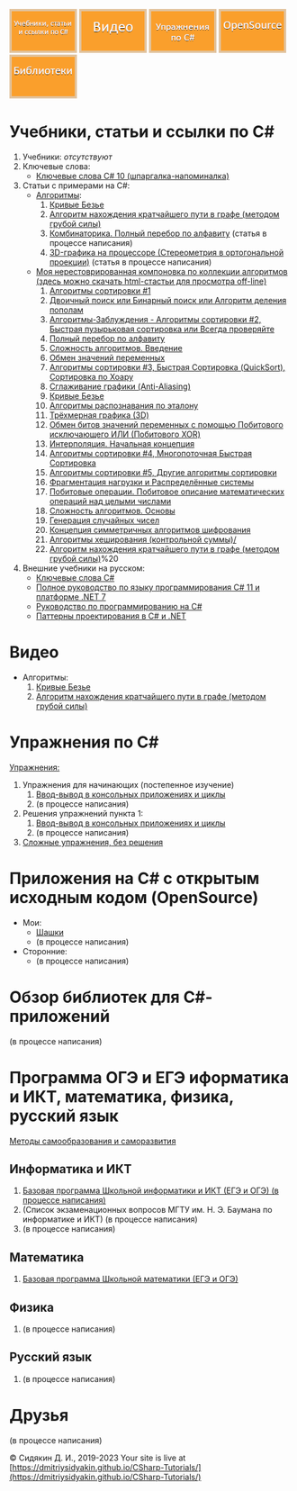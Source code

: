 [![Учебники, статьи и ссылки по C#](img/menu/read.png)](#учебники-статьи-и-ссылки-по-c)
[![Видео](img/menu/video.png)](#видео)
[![Упражнения по C#](img/menu/exercises.png)](#упражнения-по-c)
[![Приложения на C# с открытым исходным кодом (OpenSource)](img/menu/opensource.png)](#приложения-на-c-с-открытым-исходным-кодом-opensource)
[![Обзор библиотек для C#-приложений](img/menu/libs.png)](#обзор-библиотек-для-c-приложений)

# Учебники, статьи и ссылки по C#

1. Учебники:
	*отсутствуют*
2. Ключевые слова:
	- [Ключевые слова C# 10 (шпаргалка-напоминалка)](csharp-tutorials/ru-ru/csharp-10-keywords/README.md)
3. Статьи с примерами на C#:
	- [Алгоритмы](csharp-articles/ru-ru/algorithms-on-csharp/README.md):
		1. [Кривые Безье](csharp-articles/ru-ru/algorithms-on-csharp/articles/0001-Bezier-curves/README.md)
		2. [Алгоритм нахождения кратчайшего пути в графе (методом грубой силы)](csharp-articles/ru-ru/algorithms-on-csharp/articles/0002-Graphs/README.md)
		3. [Комбинаторика. Полный перебор по алфавиту](csharp-articles/ru-ru/algorithms-on-csharp/articles/0004-Brute-force-sample/README.md) (статья в процессе написания)
		4. [3D-графика на процессоре (Стереометрия в ортогональной проекции)](csharp-articles/ru-ru/algorithms-on-csharp/articles/0003-3D-on-CPU/README.md) (статья в процессе написания)
	- [Моя нерестоврированная компоновка по коллекции алгоритмов (здесь можно скачать html-стастьи для просмотра off-line)](https://github.com/DmitriySidyakin/CSharp-Tutorials/tree/main/algorithms_book_sidyakin_di)
		1. [Алгоритмы сортировки #1](algorithms_book_sidyakin_di/0001%20-%20Алгоритмы%20сортировки%201/index.html)
		2. [Двоичный поиск или Бинарный поиск или Алгоритм деления пополам](algorithms_book_sidyakin_di/0002%20-%20Двоичный%20поиск%20или%20Бинарный%20поиск%20или%20Алгоритм%20деления%20пополам/index.html)
		3. [Алгоритмы-Заблуждения -  Алгоритмы сортировки #2, Быстрая пузырьковая сортировка или Всегда проверяйте](algorithms_book_sidyakin_di/0003%20-%20Алгоритмы-Заблуждения%20-%20%20Алгоритмы%20сортировки%202,%20Быстрая%20пузырьковая%20сортировка%20или%20Всегда%20проверяйте/index.html)
		4. [Полный перебор по алфавиту](algorithms_book_sidyakin_di/0004%20-%20Полный%20перебор%20по%20алфавиту/index.html)
		5. [Сложность алгоритмов. Введение](algorithms_book_sidyakin_di/0005%20-%20Сложность%20алгоритмов.%20Введение/index.html)
		6. [Обмен значений переменных](algorithms_book_sidyakin_di/0006%20-%20Обмен%20значений%20переменных/index.html)
		7. [Алгоритмы сортировки #3, Быстрая Сортировка (QuickSort), Сортировка по Хоару](algorithms_book_sidyakin_di/0007%20-%20Алгоритмы%20сортировки%203,%20Быстрая%20Сортировка%20(QuickSort),%20Сортировка%20по%20Хоару/index.html)
		8. [Сглаживание графики (Anti-Aliasing)](algorithms_book_sidyakin_di/0008%20-%20Сглаживание%20графики%20(Anti-Aliasing)/index.html)
		9. [Кривые Безье](algorithms_book_sidyakin_di/0009%20-%20Кривые%20Безье/index.html)
		10. [Алгоритмы распознавания по эталону](algorithms_book_sidyakin_di/0010%20-%20Алгоритмы%20распознавания%20по%20эталону/index.html)
		11. [Трёхмерная графика (3D)](algorithms_book_sidyakin_di/0011%20-%20Трёхмерная%20графика%20(3D)/index.html)
		12. [Обмен битов значений переменных с помощью Побитового исключающего ИЛИ (Побитового XOR)](algorithms_book_sidyakin_di/0012%20-%20Обмен%20битов%20значений%20переменных%20с%20помощью%20Побитового%20исключающего%20ИЛИ%20(Побитового%20XOR)/index.html)
		13. [Интерполяция. Начальная концепция](algorithms_book_sidyakin_di/0013%20-%20Интерполяция.%20Начальная%20концепция/index.html)
		14. [Алгоритмы сортировки #4, Многопоточная Быстрая Сортировка](algorithms_book_sidyakin_di/0014%20-%20Алгоритмы%20сортировки%204,%20Многопоточная%20Быстрая%20Сортировка/index.html)
		15. [Алгоритмы сортировки #5, Другие алгоритмы сортировки](algorithms_book_sidyakin_di/0015%20-%20Алгоритмы%20сортировки%205,%20Другие%20алгоритмы%20сортировки/index.html)
		16. [Фрагментация нагрузки и Распределённые системы](algorithms_book_sidyakin_di/0016%20-%20Фрагментация%20нагрузки%20и%20Распределённые%20системы/index.html)
		17. [Побитовые операции. Побитовое описание математических операций над целыми числами](algorithms_book_sidyakin_di/0017%20-%20Побитовые%20операции.%20Побитовое%20описание%20математических%20операций%20над%20целыми%20числами/index.html)
		18. [Сложность алгоритмов. Основы](algorithms_book_sidyakin_di/0018%20-%20Сложность%20алгоритмов.%20Основы/index.html)
		19. [Генерация случайных чисел](algorithms_book_sidyakin_di/0019%20-%20Генерация%20случайных%20чисел/index.html)
		20. [Концепция симметричных алгоритмов шифрования](algorithms_book_sidyakin_di/0020%20-%20Концепция%20симметричных%20алгоритмов%20шифрования/index.html)
		21. [Алгоритмы хеширования (контрольной суммы)/](algorithms_book_sidyakin_di/0021%20-%20Алгоритмы%20хеширования%20(контрольной%20суммы)/index.html)
		22. [Алгоритм нахождения кратчайшего пути в графе (методом грубой силы)](algorithms_book_sidyakin_di/0022%20-%20Алгоритм%20нахождения%20кратчайшего%20пути%20в%20графе%20(методом%20грубой%20силы)/index.html)%20
4. Внешние учебники на русском:
	- [Ключевые слова C#](https://docs.microsoft.com/ru-ru/dotnet/csharp/language-reference/keywords/)
	- [Полное руководство по языку программирования С# 11 и платформе .NET 7](https://metanit.com/sharp/tutorial/)
	- [Руководство по программированию на C#](https://docs.microsoft.com/ru-ru/dotnet/csharp/programming-guide/)
	- [Паттерны проектирования в C# и .NET](https://metanit.com/sharp/patterns/)
	
# Видео

- Алгоритмы:
	1. [Кривые Безье](https://youtu.be/-aaBzgcqQwY)
	2. [Алгоритм нахождения кратчайшего пути в графе (методом грубой силы)](https://youtu.be/PNVci2DTWo8)
	
# Упражнения по C#

[Упражнения:](csharp-exercises/ru-ru/README.md)
1. Упражнения для начинающих (постепенное изучение)
	1. [Ввод-вывод в консольных приложениях и циклы](csharp-exercises/ru-ru/001-Input-Output-Cycles/)
	2. (в процессе написания)
2. Решения упражнений пункта 1:
	1. [Ввод-вывод в консольных приложениях и циклы](csharp-exercises/ru-ru/001-Input-Output-Cycles/solution/)
	2. (в процессе написания)
3. [Сложные упражнения, без решения](csharp-exercises/ru-ru/try-open-source/)

# Приложения на C# с открытым исходным кодом (OpenSource)

- Мои:
	- [Шашки](https://github.com/DmitriySidyakin/Chess/tree/main/docs/ru-ru/)
	- (в процессе написания)
- Сторонние:
	- (в процессе написания)
	
# Обзор библиотек для C#-приложений

(в процессе написания)

# Программа ОГЭ и ЕГЭ иформатика и ИКТ, математика, физика, русский язык

[Методы самообразования и саморазвития](methods-of-self-education-and-self-development/ru-ru)

## Информатика и ИКТ

1. [Базовая программа Школьной информатики и ИКТ (ЕГЭ и ОГЭ) (в процессе написания)](school-computer-science/ru-ru/school-topics/)
2. (Список экзаменационных вопросов МГТУ им. Н. Э. Баумана по информатике и ИКТ) (в процессе написания)
3. (в процессе написания)

## Математика
1. [Базовая программа Школьной математики (ЕГЭ и ОГЭ)](school-math/ru-ru/school-topics/)

## Физика
1. (в процессе написания)

## Русский язык
1. (в процессе написания)

# Друзья

(в процессе написания)

© Сидякин Д. И., 2019-2023 Your site is live at [https://dmitriysidyakin.github.io/CSharp-Tutorials/](https://dmitriysidyakin.github.io/CSharp-Tutorials/)

